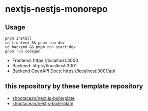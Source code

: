 # nextjs-nestjs-monorepo

## Usage

```shell
pnpm install
cd frontend && pnpm run dev
cd backend && pnpm run start:dev
pnpm run codegen
```

- Frontend: https://localhost:3000
- Backend: https://localhost:3001
- Backend OpenAPI Docs: https://localhost:3001/api

## this repository by these template repository

- [shootacean/next.js-boilerplate](https://github.com/shootacean/next.js-boilerplate)
- [shootacean/nestjs-boilerplate](https://github.com/shootacean/nestjs-boilerplate)

